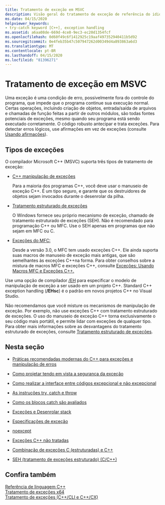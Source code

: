 ```yaml
---
title: Tratamento de exceção em MSVC
description: Visão geral do tratamento de exceção de referência do idioma C++.
ms.date: 04/15/2020
helpviewer_keywords:
- try-catch keyword [C++], exception handling
ms.assetid: a6aa08de-669d-4ce8-9ec3-ec20d1354fcf
ms.openlocfilehash: 0d60f49c6f1412925c19aaf497352940411b5d92
ms.sourcegitcommit: 0e4feb35b47c507947262d00349d4a893863a6d3
ms.translationtype: MT
ms.contentlocale: pt-BR
ms.lasthandoff: 04/15/2020
ms.locfileid: "81396271"
---
```

# <a name="exception-handling-in-msvc"></a>Tratamento de exceção em MSVC

Uma exceção é uma condição de erro, possivelmente fora do controle do programa, que impede que o programa continue sua execução normal. Certas operações, incluindo criação de objetos, entrada/saída de arquivos e chamadas de função feitas a partir de outros módulos, são todas fontes potenciais de exceções, mesmo quando seu programa está sendo executado corretamente. O código robusto antecipar e trata exceções. Para detectar erros lógicos, use afirmações em vez de exceções (consulte [Usando afirmações](/visualstudio/debugger/c-cpp-assertions)).

## <a name="kinds-of-exceptions"></a>Tipos de exceções

O compilador Microsoft C++ (MSVC) suporta três tipos de tratamento de exceção:

- [C++ manipulação de exceções](errors-and-exception-handling-modern-cpp.md)

   Para a maioria dos programas C++, você deve usar o manuseio de exceção C++. É um tipo seguro, e garante que os destruidores de objetos sejam invocados durante o desenrolar da pilha.

- [Tratamento estruturado de exceções](structured-exception-handling-c-cpp.md)

   O Windows fornece seu próprio mecanismo de exceção, chamado de tratamento estruturado de exceções (SEH). Não é recomendado para programação C++ ou MFC. Use o SEH apenas em programas que não sejam em MFC ou C.

- [Exceções do MFC:](../mfc/exception-handling-in-mfc.md)

   Desde a versão 3.0, o MFC tem usado exceções C++. Ele ainda suporta suas macros de manuseio de exceção mais antigas, que são semelhantes às exceções C++na forma. Para obter conselhos sobre a mistura de macros MFC e exceções C++, consulte [Exceções: Usando Macros MFC e Exceções C++.](../mfc/exceptions-using-mfc-macros-and-cpp-exceptions.md)

Use uma opção de compilador [/EH](../build/reference/eh-exception-handling-model.md) para especificar o modelo de manipulação de exceção a ser usado em um projeto C++. Standard C++ exception handling (**/EHsc**) é o padrão em novos projetos C++ no Visual Studio.

Não recomendamos que você misture os mecanismos de manipulação de exceção. Por exemplo, não use exceções C++ com tratamento estruturado de exceções. O uso do manuseio de exceção C++ torna exclusivamente o seu código mais portátil, e permite lidar com exceções de qualquer tipo. Para obter mais informações sobre as desvantagens do tratamento estruturado de exceções, consulte [Tratamento estruturado de exceções](structured-exception-handling-c-cpp.md).

## <a name="in-this-section"></a>Nesta seção

- [Práticas recomendadas modernas do C++ para exceções e manipulação de erros](errors-and-exception-handling-modern-cpp.md)

- [Como projetar tendo em vista a segurança da exceção](how-to-design-for-exception-safety.md)

- [Como realizar a interface entre códigos excepcional e não excepcional](how-to-interface-between-exceptional-and-non-exceptional-code.md)

- [As instruções try, catch e throw](try-throw-and-catch-statements-cpp.md)

- [Como os blocos catch são avaliados](how-catch-blocks-are-evaluated-cpp.md)

- [Exceções e Desenrolar stack](exceptions-and-stack-unwinding-in-cpp.md)

- [Especificações de exceção](exception-specifications-throw-cpp.md)

- [noexcept](noexcept-cpp.md)

- [Exceções C++ não tratadas](unhandled-cpp-exceptions.md)

- [Combinação de exceções C (estruturadas) e C++](mixing-c-structured-and-cpp-exceptions.md)

- [SEH (tratamento de exceções estruturado) (C/C++)](structured-exception-handling-c-cpp.md)

## <a name="see-also"></a>Confira também

[Referência de linguagem C++](cpp-language-reference.md)</br>
[Tratamento de exceções x64](../build/exception-handling-x64.md)</br>
[Tratamento de exceções (C++/CLI e C++/CX)](../extensions/exception-handling-cpp-component-extensions.md)

